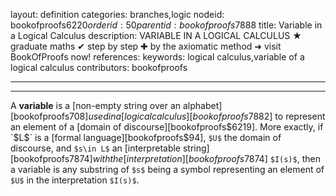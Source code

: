 layout: definition
categories: branches,logic
nodeid: bookofproofs$6220
orderid: 50
parentid: bookofproofs$7888
title: Variable in a Logical Calculus
description: VARIABLE IN A LOGICAL CALCULUS ★ graduate maths ✔ step by step ✚ by the axiomatic method ➜ visit BookOfProofs now!
references: 
keywords: logical calculus,variable of a logical calculus
contributors: bookofproofs

---


---

A **variable** is a [non-empty string over an alphabet][bookofproofs$708] used in a [logical calculus][bookofproofs$7882] to represent an element of a [domain of discourse][bookofproofs$6219].
More exactly, if `$L$` is a [formal language][bookofproofs$94], `$U$` the domain of discourse, and `$s\in L$` an [interpretable string][bookofproofs$7874] with the [interpretation][bookofproofs$7874] `$I(s)$`, then a variable is any substring of `$s$` being a symbol representing an element of `$U$` in the interpretation `$I(s)$`.
